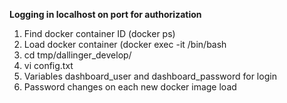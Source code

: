 **Logging in localhost on port for authorization**
1. Find docker container ID (docker ps)
2. Load docker container (docker exec -it <id> /bin/bash
3. cd tmp/dallinger_develop/
4. vi config.txt
5. Variables dashboard_user and dashboard_password for login
6. Password changes on each new docker image load
